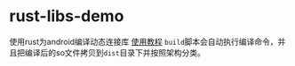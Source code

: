 # rust-libs-demo
使用rust为android编译动态连接库
[使用教程](https://www.lihuacats.com/archives/rust-compiles-android-so-libraries)
`build`脚本会自动执行编译命令，并且把编译后的so文件拷贝到`dist`目录下并按照架构分类。